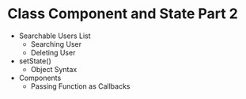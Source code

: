 # Class Component and State Part 2

- Searchable Users List
  - Searching User
  - Deleting User
- setState()
  - Object Syntax
- Components
  - Passing Function as Callbacks

